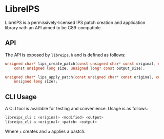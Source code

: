# LibreIPS

LibreIPS is a permissively-licensed IPS patch creation and application library with an API aimed to be C89-compatible.

## API

The API is exposed by `libreips.h` and is defined as follows:

```c
unsigned char* lips_create_patch(const unsigned char* const original, const unsigned char* const modified,
    const unsigned long size, unsigned long* const output_size);

unsigned char* lips_apply_patch(const unsigned char* const original, const unsigned char* const patch,
    unsigned long size);
```

## CLI Usage

A CLI tool is available for testing and convenience. Usage is as follows:

```sh
libreips_cli c <original> <modified> <output>
libreips_cli a <original> <patch> <output>
```

Where `c` creates and `a` applies a pastch.
